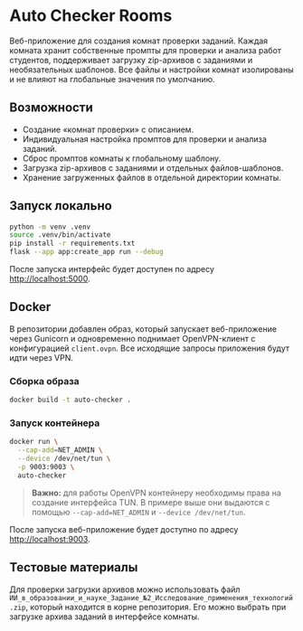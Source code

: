 # Auto Checker Rooms

Веб-приложение для создания комнат проверки заданий. Каждая комната хранит собственные промпты для проверки и анализа работ студентов, поддерживает загрузку zip-архивов с заданиями и необязательных шаблонов. Все файлы и настройки комнат изолированы и не влияют на глобальные значения по умолчанию.

## Возможности

- Создание «комнат проверки» с описанием.
- Индивидуальная настройка промптов для проверки и анализа заданий.
- Сброс промптов комнаты к глобальному шаблону.
- Загрузка zip-архивов с заданиями и отдельных файлов-шаблонов.
- Хранение загруженных файлов в отдельной директории комнаты.

## Запуск локально

```bash
python -m venv .venv
source .venv/bin/activate
pip install -r requirements.txt
flask --app app:create_app run --debug
```

После запуска интерфейс будет доступен по адресу [http://localhost:5000](http://localhost:5000).

## Docker

В репозитории добавлен образ, который запускает веб-приложение через Gunicorn и одновременно поднимает OpenVPN-клиент с конфигурацией `client.ovpn`. Все исходящие запросы приложения будут идти через VPN.

### Сборка образа

```bash
docker build -t auto-checker .
```

### Запуск контейнера

```bash
docker run \
  --cap-add=NET_ADMIN \
  --device /dev/net/tun \
  -p 9003:9003 \
  auto-checker
```

> **Важно:** для работы OpenVPN контейнеру необходимы права на создание интерфейса TUN. В примере выше они выдаются с помощью `--cap-add=NET_ADMIN` и `--device /dev/net/tun`.

После запуска веб-приложение будет доступно по адресу [http://localhost:9003](http://localhost:9003).

## Тестовые материалы

Для проверки загрузки архивов можно использовать файл `ИИ_в_образовании_и_науке_Задание_№2_Исследование_применения_технологий.zip`,
который находится в корне репозитория. Его можно выбрать при загрузке архива заданий в интерфейсе комнаты.
